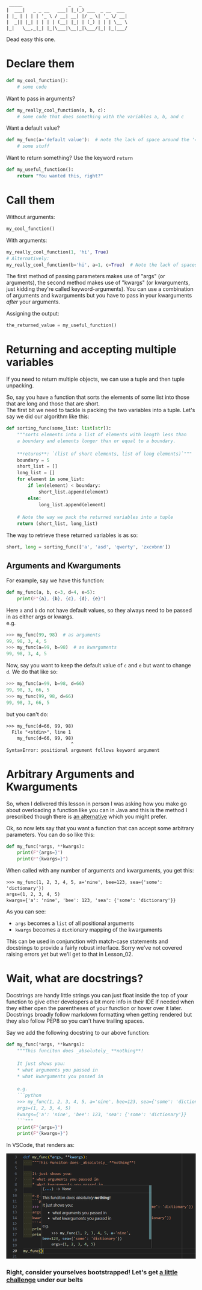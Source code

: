 ```
 _____                 _   _                 
|  ___|   _ _ __   ___| |_(_) ___  _ __  ___ 
| |_ | | | | '_ \ / __| __| |/ _ \| '_ \/ __|
|  _|| |_| | | | | (__| |_| | (_) | | | \__ \
|_|   \__,_|_| |_|\___|\__|_|\___/|_| |_|___/
```

Dead easy this one.

# Declare them
``` python
def my_cool_function():
    # some code
```

Want to pass in arguments?
``` python
def my_really_cool_function(a, b, c):
    # some code that does something with the variables a, b, and c
```
Want a default value?
``` python
def my_func(a='default value'):  # note the lack of space around the '='
    # some stuff
```

Want to return something?
Use the keyword `return`
``` python
def my_useful_function():
    return "You wanted this, right?"
```

# Call them
Without arguments:
``` python
my_cool_function()
```

With arguments:
``` python
my_really_cool_function(1, 'hi', True)
# Alternatively:
my_really_cool_function(b='hi', a=1, c=True)  # Note the lack of spaces around the '=', and that the parameters don't have to be in order
```
The first method of passing parameters makes use of "args" (or arguments), the second method makes use of "kwargs" (or kwarguments, just kidding they're called keyword-arguments). You can use a combination of arguments and kwarguments but you have to pass in your kwarguments _after_ your arguments.  


Assigning the output:
``` python
the_returned_value = my_useful_function()
```

# Returning and accepting multiple variables

If you need to return multiple objects, we can use a tuple and then tuple unpacking.

So, say you have a function that sorts the elements of some list into those that are long and those that are short.  
The first bit we need to tackle is packing the two variables into a tuple. Let's say we did our algorithm like this:
```python
def sorting_func(some_list: list[str]):
    """sorts elements into a list of elements with length less than
    a boundary and elements longer than or equal to a boundary.

    **returns**: `(list of short elements, list of long elements)`"""
    boundary = 5
    short_list = []
    long_list = []
    for element in some_list:
        if len(element) < boundary:
            short_list.append(element)
        else:
            long_list.append(element)

    # Note the way we pack the returned variables into a tuple
    return (short_list, long_list)
```

The way to retrieve these returned variables is as so:
```python
short, long = sorting_func(['a', 'asd', 'qwerty', 'zxcvbnm'])
```


## Arguments and Kwarguments
For example, say we have this function:
```python
def my_func(a, b, c=3, d=4, e=5):
    print(F"{a}, {b}, {c}, {d}, {e}")
```
Here `a` and `b` do not have default values, so they always need to be passed in as either args or kwargs.  
e.g.
```python
>>> my_func(99, 98)  # as arguments
99, 98, 3, 4, 5
>>> my_func(a=99, b=98)  # as kwarguments
99, 98, 3, 4, 5
```
Now, say you want to keep the default value of `c` and `e` but want to change `d`. We do that like so:
```python
>>> my_func(a=99, b=98, d=66)
99, 98, 3, 66, 5
>>> my_func(99, 98, d=66)
99, 98, 3, 66, 5
```
but you can't do:
```
>>> my_func(d=66, 99, 98)
  File "<stdin>", line 1
    my_func(d=66, 99, 98)
                        ^
SyntaxError: positional argument follows keyword argument
```

# Arbitrary Arguments and Kwarguments
So, when I delivered this lesson in person I was asking how you make go about overloading a function like you can in Java and this is the method I prescribed though there is [an alternative](https://peps.python.org/pep-3124/) which you might prefer.  

Ok, so now lets say that you want a function that can accept some arbitrary parameters. You can do so like this:
```python
def my_func(*args, **kwargs):
    print(F"{args=}")
    print(F"{kwargs=}")
```
When called with any number of arguments and kwarguments, you get this:
```
>>> my_func(1, 2, 3, 4, 5, a='nine', bee=123, sea={'some': 'dictionary'})
args=(1, 2, 3, 4, 5)
kwargs={'a': 'nine', 'bee': 123, 'sea': {'some': 'dictionary'}}
```
As you can see:
* `args` becomes a `list` of all positional arguments
* `kwargs` becomes a `dict`ionary mapping of the kwarguments

This can be used in conjunction with match-case statements and docstrings to provide a fairly robust interface. Sorry we've not covered raising errors yet but we'll get to that in Lesson_02.

# Wait, what are docstrings?
Docstrings are handy little strings you can just float inside the top of your function to give other developers a bit more info in their IDE if needed when they either open the parentheses of your function or hover over it later.  
Docstrings broadly follow markdown formatting when getting rendered but they also follow PEP8 so you can't have trailing spaces.

Say we add the following docstring to our above function:
```python
def my_func(*args, **kwargs):
    """This funciton does _absolutely_ **nothing**!

    It just shows you:
    * what arguments you passed in
    * what kwarguments you passed in

    e.g.
    ```python
    >>> my_func(1, 2, 3, 4, 5, a='nine', bee=123, sea={'some': 'dictionary'})
    args=(1, 2, 3, 4, 5)
    kwargs={'a': 'nine', 'bee': 123, 'sea': {'some': 'dictionary'}}
    ```"""
    print(F"{args=}")
    print(F"{kwargs=}")
```

In VSCode, that renders as:  

![rendered docstring](./IMGS/docstring_render.png)


### Right, consider yourselves bootstrapped! Let's get [a little challenge](./09_challenge.md) under our belts